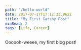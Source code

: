 ```yaml
---
path: "/hello-world"
date: 2017-07-17T17:12:33.962Z
title: "My First Gatsby Post"
minRead: 2
tags: [Life, Career]
---
```


Oooooh-weeee, my first blog post!
